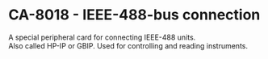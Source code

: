 # CA-8018 - IEEE-488-bus connection
A special peripheral card for connecting IEEE-488 units.  
Also called HP-IP or GBIP. Used for controlling and reading instruments.  